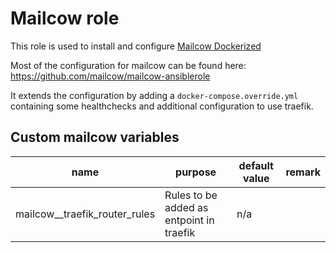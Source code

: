 # Mailcow role

This role is used to install and configure
[Mailcow Dockerized](https://github.com/mailcow/mailcow-dockerized)

Most of the configuration for mailcow can be found here:
<https://github.com/mailcow/mailcow-ansiblerole>

It extends the configuration by adding a `docker-compose.override.yml`
containing some healthchecks and additional configuration to use traefik.

## Custom mailcow variables

| name                          | purpose                                  | default value | remark |
| ----------------------------- | ---------------------------------------- | ------------- | ------ |
| mailcow__traefik_router_rules | Rules to be added as entpoint in traefik | n/a           |        |
